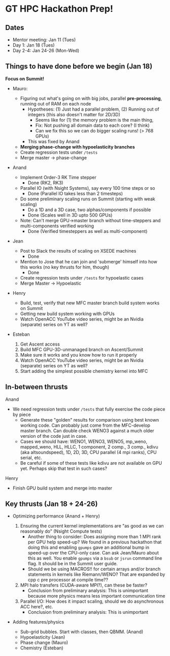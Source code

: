 # GT HPC Hackathon Prep!

## Dates

* Mentor meeting: Jan 11 (Tues)
* Day 1: Jan 18 (Tues)
* Day 2-4: Jan 24-26 (Mon-Wed)

## Things to have done before we begin (Jan 18)

**Focus on Summit!**

* Mauro: 
	* Figuring out what's going on with big jobs, parallel **pre-processing**, running out of RAM on each node
		* Hypotheses: (1) Just had a parallel problem, (2) Running out of integers (this also doesn't matter for 2D/3D)
			* Seems like for (1) the memory problem is the main thing, 
			* Fix: Not pushing all domain data to each core? (I think)
			* Can we fix this so we can do bigger scaling runs! (> 768 GPUs)
		* This was fixed by Anand 
	* **Merging phase-change with hypoelasticity branches**
	* Create regression tests under `/tests` 
	* Merge master -> phase-change

* Anand
	* Implement Order-3 RK Time stepper
		- Done (RK2, RK3)
	* Parallel IO (with Nsight Systems), say every 100 time steps or so
		- Done (Parallel IO takes less than 2 timesteps)
	* Do some preliminary scaling runs on Summit (starting with weak scaling)
		* Do a 1D and a 3D case, two alphas/components if possible
		- Done (Scales well in 3D upto 500 GPUs)
	* Note: Can't merge GPU->master branch without time-steppers and multi-components verified working
		- Done (Verified timesteppers as well as multi-component)

* Jean
	* Post to Slack the results of scaling on XSEDE machines
		* Done
	* Mention to Jose that he can join and 'submerge' himself into how this works (no key thrusts for him, though)
		* Done
	* Create regression tests under `/tests` for hypoelastic cases
	* Merge Master -> Hypoelastic

* Henry
	* Build, test, verify that new MFC master branch build system works on Summit
	* Getting new build system working with GPUs
	* Watch OpenACC YouTube video series, might be an Nvidia (separate) series on YT as well?

* Esteban
	1. Get Ascent access
	2. Build MFC GPU-3D-unmanaged branch on Ascent/Summit
	3. Make sure it works and you know how to run it properly
	4. Watch OpenACC YouTube video series, might be an Nvidia (separate) series on YT as well?
	4. Start adding the simplest possible chemistry kernel into MFC

## In-between thrusts

Anand
* We need regression tests under `/tests` that fully exercise the code piece by piece
	* Generate these "golden" results for comparison using best known working code. Can probably just come from the MFC-develop master branch. Can double check WENO3 against a much older version of the code just in case.
	* Cases we should have: WENO1, WENO3, WENO5, mp_weno, mapped_weno, HLL, HLLC, 1 component, 2 comp., 3 comp., kdivu (aka altsoundspeed), 1D, 2D, 3D, CPU parallel (4 mpi ranks), CPU serial, etc.
	* Be careful if some of these tests like kdivu are not available on GPU yet. Perhaps skip that test in such cases?

Henry
* Finish GPU build system and merge into master


## Key thrusts (Jan 18 + 24-26)

* Optimizing performance (Anand + Henry)
	1. Ensuring the current kernel implementations are "as good as we can reasonably do" (Nsight Compute tests)
		* Another thing to consider: Does assigning more than 1 MPI rank per GPU help speed-up? We found in a previous hackathon that doing this and enabling `gpumps` gave an additional bump in speed-up over the CPU-only case. Can ask Jean/Mauro about this as well. You enable `gpumps` via a `bsub` or `jsrun` command line flag. It should be in the Summit user guide.  
		* Should we be using MACROS!! for certain arrays and/or branch statements in kernels like Riemann/WENO? That are expanded by cpp c pre processor at compile time??
	3. MPI halo transfers (CUDA-aware MPI?), can these be faster?
		* Conclusion from preliminary analysis: This is unimportant because more physics means less important communication time
	4. Parallel I/O: How does it impact scaling, should we do asynchronous ACC here?, etc.
		* Conclusion from preliminary analysis: This is unimportant

* Adding features/physics
	* Sub-grid bubbles. Start with classes, then QBMM. (Anand)
	* Hypoelasticity (Jean)
	* Phase change (Mauro)
	* Chemistry (Esteban)

